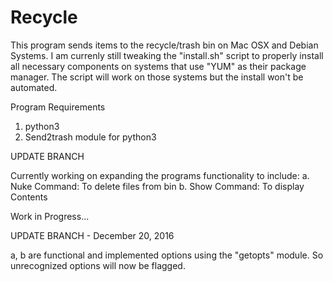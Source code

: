 # Recycle

This program sends items to the recycle/trash bin on Mac OSX and Debian Systems.
I am currenly still tweaking the "install.sh" script to properly install all necessary
components on systems that use "YUM" as their package manager. The script will work on those systems
but the install won't be automated.

Program Requirements
1. python3
2. Send2trash module for python3

UPDATE BRANCH

Currently working on expanding the programs functionality to include:
    a. Nuke Command: To delete files from bin
    b. Show Command: To display Contents

Work in Progress...



UPDATE BRANCH - December 20, 2016

a, b are functional and implemented options using the "getopts" module. So unrecognized options will now be flagged. 

